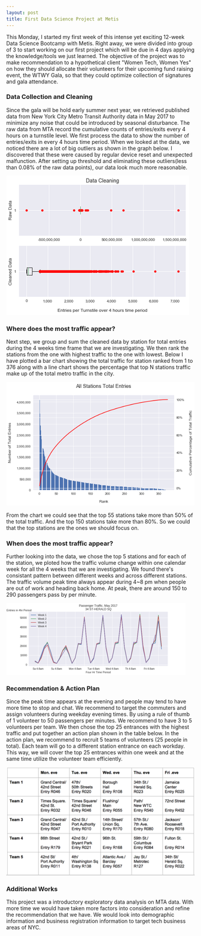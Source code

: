 ```yaml
---
layout: post
title: First Data Science Project at Metis
---
```


This Monday, I started my first week of this intense yet exciting 12-week Data Science Bootcamp with Metis. 
Right away, we were divided into group of 3 to start working on our first project which will be due in 4 days applying the knowledge/tools we just learned. The objective of the project was to make recommendation to a hypothetical client "Women Tech, Women Yes" on how they should allocate their volunteers for their upcoming fund raising event, the WTWY Gala, so that they could optimize collection of signatures and gala attendance.

### Data Collection and Cleaning
Since the gala will be hold early summer next year, we retrieved published data from New York City Metro Transit Authority data in May 2017 to minimize any noise that could be introduced by seasonal disturbance. The raw data from MTA record the cumulative counts of entries/exits every 4 hours on a turnstile level. We first process the data to show the number of entries/exits in every 4 hours time period. When we looked at the data, we noticed there are a lot of big outliers as shown in the graph below. I discovered that these were caused by regular device reset and unexpected malfunction. After setting up threshold and eliminating these outliers(less than 0.08% of the raw data points), our data look much more reasonable. 

![](/images/DataCleaning.png?raw=true)

### Where does the most traffic appear?
Next step, we group and sum the cleaned data by station for total entries during the 4 weeks time frame that we are investigating. We then rank the stations from the one with highest traffic to the one with lowest.  Below I have plotted a bar chart showing the total traffic for station ranked from 1 to 376 along with a line chart shows the percentage that top N stations traffic make up of the total metro traffic in the city. 

![](/images/AllStationHist1.png?raw=true)

From the chart we could see that the top 55 stations take more than 50% of the total traffic. And the top 150 stations take more than 80%. So we could that the top stations are the ones we should focus on.

### When does the most traffic appear?
Further looking into the data, we chose the top 5 stations and for each of the station, we ploted how the traffic volume change within one calendar week for all the 4 weeks that we are investigating. We found there's consistant pattern between different weeks and across different stations. The traffic volume peak time always appear during 4~8 pm when people are out of work and heading back home. At peak, there are around 150 to 290 passengers pass by per minute. 

![](/images/34_st-herald_sq_4hr_480.png?raw=true)

### Recommendation & Action Plan
Since the peak time appears at the evening and people may tend to have more time to stop and chat. We recommend to target the commuters and assign volunteers during weekday evening times. By using a rule of thumb of 1 volunteer to 50 passengers per minutes. We recommend to have 3 to 5 volunteers per team. We then chose the top 25 entrances with the highest traffic and put together an action plan shown in the table below. In the action plan, we recommend to recruit 5 teams of volunteers (25 people in total). Each team will go to a different station entrance on each workday. This way, we will cover the top 25 entrances within one week and at the same time utilize the volunteer team efficiently.

![](/images/ActionPlan.png?raw=true)

### Additional Works
This project was a introductory exploratory data analysis on MTA data. With more time we would have taken more factors into consideration and refine the recommendation that we have. We would look into demographic information and business registration information to target tech business areas of NYC.